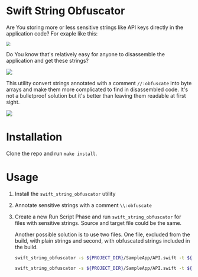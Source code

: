 # Swift String Obfuscator

Are You storing more or less sensitive strings like API keys directly in the application code? For exaple like this:

<img src="/Users/pykaso/sources/SwiftStringObfuscator/github/string_in_app.png" style="zoom:67%;" />



Do You know that's relatively easy for anyone to disassemble the application and get these strings?

![](/Users/pykaso/sources/SwiftStringObfuscator/github/decompiled_string.png)



This utility convert strings annotated with a comment `//:obfuscate` into byte arrays and make them more complicated to find in disassembled code. It's not a bulletproof solution but it's better than leaving them readable at first sight.

![](/Users/pykaso/sources/SwiftStringObfuscator/github/string_obfuscated.png)



# Installation

Clone the repo and run `make install`.



# Usage

1. Install the `swift_string_obfuscator` utility

2. Annotate sensitive strings with a comment `\\:obfuscate`

3. Create a new Run Script Phase and run `swift_string_obfuscator` for files with sensitive strings. Source and target file could be the same. 

   Another possible solution is to use two files. One file, excluded from the build, with plain strings and second, with obfuscated strings included in the build.

   ```bash
   swift_string_obfuscator -s ${PROJECT_DIR}/SampleApp/API.swift -t ${PROJECT_DIR}/SampleApp/API.swift
   
   ```

   

   ```bash
   swift_string_obfuscator -s ${PROJECT_DIR}/SampleApp/API.swift -t ${PROJECT_DIR}/SampleApp/API.swift
   
   ```

   